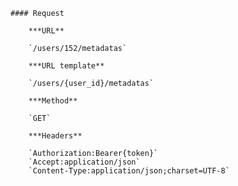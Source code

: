     #### Request

        ***URL**

        `/users/152/metadatas`

        ***URL template**

        `/users/{user_id}/metadatas`

        ***Method**

        `GET`

        ***Headers**

        `Authorization:Bearer{token}`
        `Accept:application/json`
        `Content-Type:application/json;charset=UTF-8`
